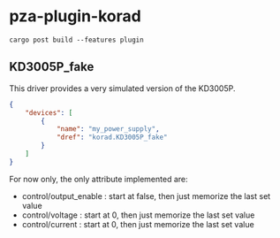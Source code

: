 # pza-plugin-korad

```
cargo post build --features plugin
```



## KD3005P_fake

This driver provides a very simulated version of the KD3005P.

```json
{
    "devices": [
        {
            "name": "my_power_supply",
            "dref": "korad.KD3005P_fake"
        }
    ]
}
```

For now only, the only attribute implemented are:

- control/output_enable : start at false, then just memorize the last set value
- control/voltage : start at 0, then just memorize the last set value
- control/current : start at 0, then just memorize the last set value
